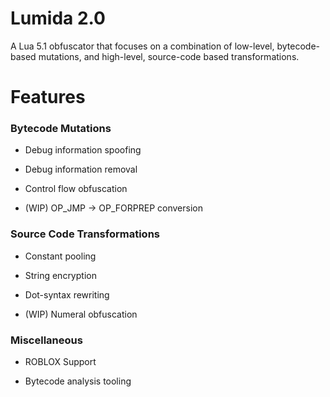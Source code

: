 # **Lumida 2.0**


A Lua 5.1 obfuscator that focuses on a combination of low-level, bytecode-based mutations, and high-level, source-code based transformations.


# Features

### Bytecode Mutations


* Debug information spoofing


* Debug information removal


* Control flow obfuscation


* (WIP) OP_JMP -> OP_FORPREP conversion


### Source Code Transformations


* Constant pooling


* String encryption


* Dot-syntax rewriting


* (WIP) Numeral obfuscation


### Miscellaneous


* ROBLOX Support


* Bytecode analysis tooling
